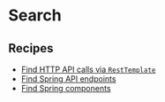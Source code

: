 # Search

## Recipes

* [Find HTTP API calls via `RestTemplate`](./findapicalls.md)
* [Find Spring API endpoints](./findapiendpoints.md)
* [Find Spring components](./findspringcomponents.md)



